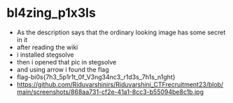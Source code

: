 # bl4zing_p1x3ls
- As the description says that the ordinary looking image has some secret in it
- after reading the wiki
- i installed stegsolve
- then i opened that pic in stegsolve
- and using arrow i found the flag
- flag-bi0s{7h3_5p1r1t_0f_V3ng34nc3_r1d3s_7h1s_n1ght}
- https://github.com/Riduvarshinirs/Riduvarshini_CTFrecruitment23/blob/main/screenshots/868aa731-cf2e-41a1-8cc3-b55094be8c1b.jpg
